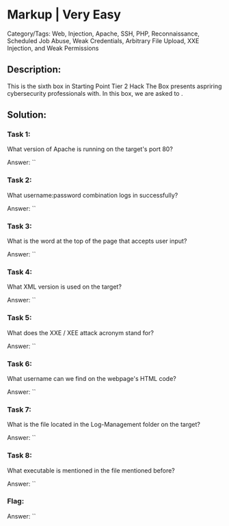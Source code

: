 # Markup | Very Easy
Category/Tags: Web, Injection, Apache, SSH, PHP, Reconnaissance, Scheduled Job Abuse, Weak Credentials, Arbitrary File Upload, XXE Injection, and Weak Permissions

## Description:
This is the sixth box in Starting Point Tier 2 Hack The Box presents aspriring cybersecurity professionals with. In this box, we are asked to .

## Solution:
### **Task 1**:
What version of Apache is running on the target's port 80?<br>

Answer: ``

### **Task 2**:
What username:password combination logs in successfully?<br>

Answer: ``

### **Task 3**:
What is the word at the top of the page that accepts user input?<br>

Answer: ``

### **Task 4**:
What XML version is used on the target?<br>

Answer: ``

### **Task 5**:
What does the XXE / XEE attack acronym stand for?<br>

Answer: ``

### **Task 6**:
What username can we find on the webpage's HTML code?<br>

Answer: ``

### **Task 7**:
What is the file located in the Log-Management folder on the target?<br>

Answer: ``

### **Task 8**:
What executable is mentioned in the file mentioned before?<br>

Answer: ``

### **Flag**:

Answer: ``
